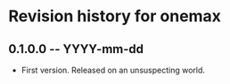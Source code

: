 # Revision history for onemax

## 0.1.0.0 -- YYYY-mm-dd

* First version. Released on an unsuspecting world.
